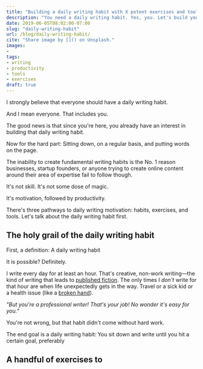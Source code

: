 ```yaml
---
title: "Building a daily writing habit with X potent exercises and tools"
description: "You need a daily writing habit. Yes, you. Let's build your habit together with essential exercises and tools."
date: 2019-06-05T08:02:00-07:00
slug: "daily-writing-habit"
url: /blog/daily-writing-habit/
cite: "Share image by []() on Unsplash."
images:
- 
tags:
- writing
- productivity
- tools
- exercises
draft: true
---
```


I strongly believe that <span class="text-pink font-bold">everyone should have a daily writing habit</span>.

And I mean everyone. That includes you.

The good news is that since you're here, you already have an interest in building that daily writing habit.

Now for the hard part: Sitting down, on a regular basis, and putting words on the page.

The inability to create fundamental writing habits is the No. 1 reason businesses, startup founders, or anyone trying to create online content around their area of expertise fail to follow though.

It's not skill. It's not some dose of magic. 

<span class="text-pink font-bold">It's motivation, followed by productivity.</span>

There's three pathways to daily writing motivation: habits, exercises, and tools. Let's talk about the daily writing habit first.


## The holy grail of the daily writing habit

First, a definition: <span class="text-green">A daily writing habit 


It is possible? Definitely.

I write every day for at least an hour. That's creative, non-work writing—the kind of writing that leads to [published fiction](https://joelhans.com/stories/). The only times I *don't* write for that hour are when life unexpectedly gets in the way. Travel or a sick kid or a health issue (like a [broken hand](/blog/clarity-breaking-hand/)).

*"But you're a professional writer! That's your job! No wonder it's easy for you."*

You're not wrong, but that habit didn't come without hard work.



The end goal is a daily writing habit: You sit down and write until you hit a certain goal, preferably 


## A handful of exercises to 